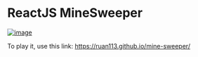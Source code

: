 # ReactJS MineSweeper

[![image](https://github.com/ruan113/mine-sweeper/assets/21027475/b0fa1960-6846-4ddf-bc06-370fa0b53ee7)](https://ruan113.github.io/mine-sweeper/)

To play it, use this link: https://ruan113.github.io/mine-sweeper/

